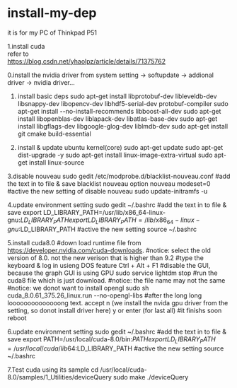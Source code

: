 # install-my-dep

it is for my PC of Thinkpad P51

1.install cuda\
refer to \
  https://blog.csdn.net/yhaolpz/article/details/71375762

0.install the nvidia driver from
system setting -> softupdate -> addional driver -> nvidia driver...

1. install basic deps
sudo apt-get install libprotobuf-dev libleveldb-dev libsnappy-dev libopencv-dev libhdf5-serial-dev protobuf-compiler
sudo apt-get install --no-install-recommends libboost-all-dev
sudo apt-get install libopenblas-dev liblapack-dev libatlas-base-dev
sudo apt-get install libgflags-dev libgoogle-glog-dev liblmdb-dev
sudo apt-get install git cmake build-essential

2. install & update ubuntu kernel(core)
sudo apt-get update
sudo apt-get dist-upgrade -y
sudo apt-get install linux-image-extra-virtual
sudo apt-get install linux-source

3.disable nouveau
sudo gedit /etc/modprobe.d/blacklist-nouveau.conf
#add the text in to file & save
blacklist nouveau option nouveau modeset=0 
#active the new setting of disable nouveau
sudo update-initramfs -u

4.update environment setting
sudo gedit ~/.bashrc
#add the text in to file & save
export LD_LIBRARY_PATH=/usr/lib/x86_64-linux-gnu:$LD_LIBRARY_PATH
export LD_LIBRARY_PATH=/lib/x86_64-linux-gnu:$LD_LIBRARY_PATH 
#active the new setting
source ~/.bashrc

5.install cuda8.0
#down load runtime file from https://developer.nvidia.com/cuda-downloads.
#notice: select the old version of 8.0. not the new verison that is higher than 9.2
#type the keyboard & log in usieng DOS feature
Ctrl + Alt + F1
#disable the GUI, because the graph GUI is using GPU
sudo service lightdm stop
#run the cuda8 file which is just download.
#notice: the file name may not the same
#notice: we donot want to install opengl
sudo sh cuda_8.0.61_375.26_linux.run --no-opengl-libs
#after the long long loooooooooooooong text. 
accept
n (we install the nvida gpu driver from the setting, so donot install driver here)
y or enter (for last all)
#it finishs soon
reboot

6.update environment setting
sudo gedit ~/.bashrc
#add the text in to file & save
export PATH=/usr/local/cuda-8.0/bin:$PATH
export LD_LIBRARY_PATH=/usr/local/cuda/lib64:$LD_LIBRARY_PATH
#active the new setting
source ~/.bashrc

7.Test cuda using its sample
cd /usr/local/cuda-8.0/samples/1_Utilities/deviceQuery
sudo make
./deviceQuery
